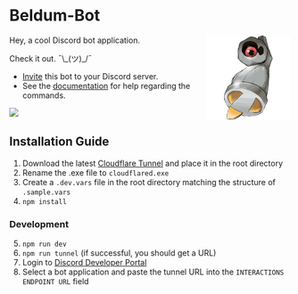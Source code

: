 # Beldum-Bot
<img src="https://raw.githubusercontent.com/Tony120914/Beldum-Bot/main/assets/shiny-beldum-oras-promo.png" width=30% align="right">

Hey, a cool Discord bot application.

Check it out. ¯\\\_(ツ)_/¯

- [Invite](https://discord.com/oauth2/authorize?client_id=454764425090433034) this bot to your Discord server.
- See the [documentation](https://tony120914.github.io/beldum-bot-site/#/docs) for help regarding the commands.

<img src="https://top.gg/api/widget/454764425090433034.svg">

## Installation Guide
1. Download the latest [Cloudflare Tunnel](https://developers.cloudflare.com/cloudflare-one/connections/connect-networks/downloads/) and place it in the root directory
2. Rename the .exe file to `cloudflared.exe`
3. Create a `.dev.vars` file in the root directory matching the structure of `.sample.vars`
4. `npm install`

### Development
5. `npm run dev`
6. `npm run tunnel` (if successful, you should get a URL)
7. Login to [Discord Developer Portal](https://discord.com/developers/applications)
8. Select a bot application and paste the tunnel URL into the `INTERACTIONS ENDPOINT URL` field
